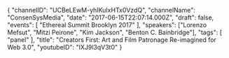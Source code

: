 {
    "channelID": "UCBeLEwM-yhIKuIxHTx0VzdQ",
    "channelName": "ConsenSysMedia",
    "date": "2017-06-15T22:07:14.000Z",
    "draft": false,
    "events": [
        "Ethereal Summit Brooklyn 2017"
    ],
    "speakers": ["Lorenzo Mefsut", "Mitzi Peirone", "Kim Jackson", "Benton C. Bainbridge"],
    "tags": [
        "panel"
    ],
    "title": "Creators First: Art and Film Patronage Re-imagined for Web 3.0",
    "youtubeID": "IXJ9l3qV3t0"
}

